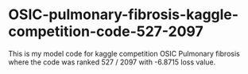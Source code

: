 # OSIC-pulmonary-fibrosis-kaggle-competition-code-527-2097
This is my model code for kaggle competition OSIC Pulmonary fibrosis where the code was ranked 527 / 2097 with -6.8715 loss value. 


